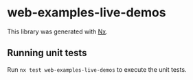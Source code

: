 # web-examples-live-demos

This library was generated with [Nx](https://nx.dev).

## Running unit tests

Run `nx test web-examples-live-demos` to execute the unit tests.
